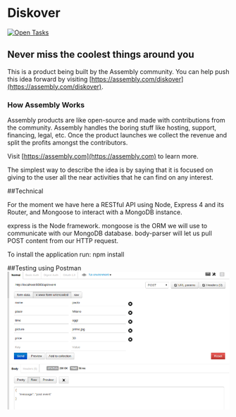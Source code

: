 # Diskover

<a href="https://assembly.com/diskover/bounties"><img src="https://asm-badger.herokuapp.com/diskover/badges/tasks.svg" height="24px" alt="Open Tasks" /></a>

## Never miss the coolest things around you

This is a product being built by the Assembly community. You can help push this idea forward by visiting [https://assembly.com/diskover](https://assembly.com/diskover).

### How Assembly Works

Assembly products are like open-source and made with contributions from the community. Assembly handles the boring stuff like hosting, support, financing, legal, etc. Once the product launches we collect the revenue and split the profits amongst the contributors.

Visit [https://assembly.com](https://assembly.com) to learn more.

The simplest way to describe the idea is by saying that it is focused on giving to the user all the near activities that he can find on any interest.

##Technical

For the moment we have here a RESTful API using Node, Express 4 and its Router, and Mongoose to interact with a MongoDB instance.

express is the Node framework. 
mongoose is the ORM we will use to communicate with our MongoDB database. 
body-parser will let us pull POST content from our HTTP request.

To install the application run:
npm install

##Testing using Postman
![alt text](./testing.png "Logo Title Text 1")

